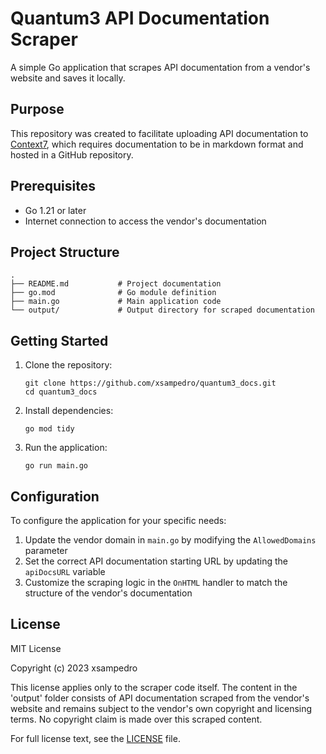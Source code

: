 # Quantum3 API Documentation Scraper

A simple Go application that scrapes API documentation from a vendor's website and saves it locally.

## Purpose

This repository was created to facilitate uploading API documentation to [Context7](https://context7.com/add-library), which requires documentation to be in markdown format and hosted in a GitHub repository.

## Prerequisites

- Go 1.21 or later
- Internet connection to access the vendor's documentation

## Project Structure

```
.
├── README.md           # Project documentation
├── go.mod              # Go module definition
├── main.go             # Main application code
└── output/             # Output directory for scraped documentation
```

## Getting Started

1. Clone the repository:
   ```
   git clone https://github.com/xsampedro/quantum3_docs.git
   cd quantum3_docs
   ```

2. Install dependencies:
   ```
   go mod tidy
   ```

3. Run the application:
   ```
   go run main.go
   ```

## Configuration

To configure the application for your specific needs:

1. Update the vendor domain in `main.go` by modifying the `AllowedDomains` parameter
2. Set the correct API documentation starting URL by updating the `apiDocsURL` variable
3. Customize the scraping logic in the `OnHTML` handler to match the structure of the vendor's documentation

## License

MIT License

Copyright (c) 2023 xsampedro

This license applies only to the scraper code itself. The content in the 'output' folder consists of API documentation scraped from the vendor's website and remains subject to the vendor's own copyright and licensing terms. No copyright claim is made over this scraped content.

For full license text, see the [LICENSE](LICENSE) file. 